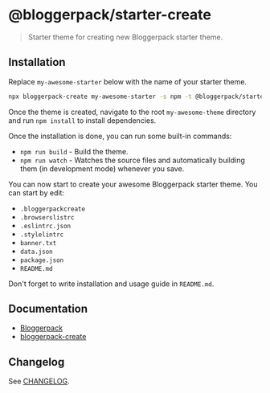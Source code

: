 # @bloggerpack/starter-create

> Starter theme for creating new Bloggerpack starter theme.

## Installation

Replace `my-awesome-starter` below with the name of your starter theme.

```bash
npx bloggerpack-create my-awesome-starter -s npm -t @bloggerpack/starter-create
```

Once the theme is created, navigate to the root `my-awesome-theme` directory and run `npm install` to install dependencies.

Once the installation is done, you can run some built-in commands:

- `npm run build` - Build the theme.
- `npm run watch` - Watches the source files and automatically building them (in development mode) whenever you save.

You can now start to create your awesome Bloggerpack starter theme. You can start by edit:

- `.bloggerpackcreate`
- `.browserslistrc`
- `.eslintrc.json`
- `.stylelintrc`
- `banner.txt`
- `data.json`
- `package.json`
- `README.md`

Don't forget to write installation and usage guide in `README.md`.

## Documentation

- [Bloggerpack](https://github.com/bloggerpack/bloggerpack/tree/main/packages/bloggerpack)
- [bloggerpack-create](https://github.com/bloggerpack/bloggerpack/tree/main/packages/bloggerpack-create)

## Changelog

See [CHANGELOG](https://github.com/bloggerpack/bloggerpack/blob/main/starters/create/CHANGELOG.md).
